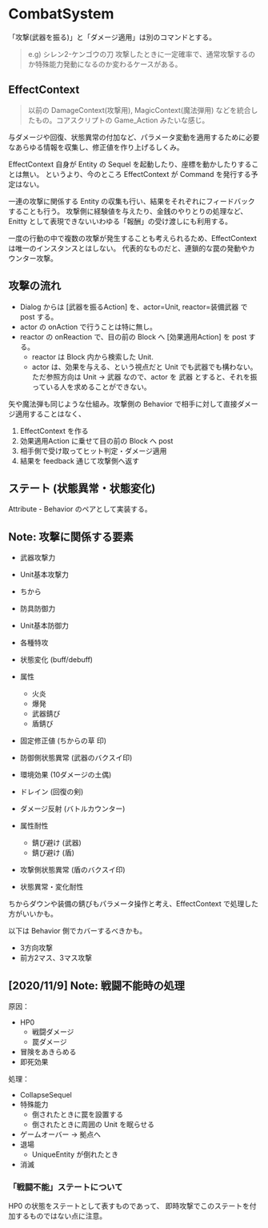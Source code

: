 CombatSystem
==========

「攻撃(武器を振る)」と「ダメージ適用」は別のコマンドとする。

> e.g) シレン2-ケンゴウの刀
> 攻撃したときに一定確率で、通常攻撃するのか特殊能力発動になるのか変わるケースがある。


EffectContext
----------

> 以前の DamageContext(攻撃用), MagicContext(魔法弾用) などを統合したもの。コアスクリプトの Game_Action みたいな感じ。

与ダメージや回復、状態異常の付加など、パラメータ変動を適用するために必要なあらゆる情報を収集し、修正値を作り上げるしくみ。

EffectContext 自身が Entity の Sequel を起動したり、座標を動かしたりすることは無い。
というより、今のところ EffectContext が Command を発行する予定はない。

一連の攻撃に関係する Entity の収集も行い、結果をそれぞれにフィードバックすることも行う。
攻撃側に経験値を与えたり、金銭のやりとりの処理など、Enitty として表現できないいわゆる「報酬」の受け渡しにも利用する。

一度の行動の中で複数の攻撃が発生することも考えられるため、EffectContext は唯一のインスタンスとはしない。
代表的なものだと、連鎖的な罠の発動やカウンター攻撃。


攻撃の流れ
----------

- Dialog からは [武器を振るAction] を、actor=Unit, reactor=装備武器 で post する。
- actor の onAction で行うことは特に無し。
- reactor の onReaction で、目の前の Block へ [効果適用Action] を post する。
    - reactor は Block 内から検索した Unit.
    - actor は、効果を与える、という視点だと Unit でも武器でも構わない。ただ参照方向は Unit -> 武器 なので、actor を 武器 とすると、それを振っている人を求めることができない。

矢や魔法弾も同じような仕組み。攻撃側の Behavior で相手に対して直接ダメージ適用することはなく、
1. EffectContext を作る
2. 効果適用Action に乗せて目の前の Block へ post
3. 相手側で受け取ってヒット判定・ダメージ適用
4. 結果を feedback 通じて攻撃側へ返す


ステート (状態異常・状態変化)
----------

Attribute - Behavior のペアとして実装する。


Note: 攻撃に関係する要素
----------

- 武器攻撃力
- Unit基本攻撃力
- ちから
- 防具防御力
- Unit基本防御力
- 各種特攻
- 状態変化 (buff/debuff)
- 属性
    - 火炎
    - 爆発
    - 武器錆び
    - 盾錆び
- 固定修正値 (ちからの草 印)
- 防御側状態異常 (武器のバクスイ印)
- 環境効果 (10ダメージの土偶)

- ドレイン (回復の剣)
- ダメージ反射 (バトルカウンター)
- 属性耐性
    - 錆び避け (武器)
    - 錆び避け (盾)
- 攻撃側状態異常 (盾のバクスイ印)
- 状態異常・変化耐性



ちからダウンや装備の錆びもパラメータ操作と考え、EffectContext で処理した方がいいかも。

以下は Behavior 側でカバーするべきかも。
- 3方向攻撃
- 前方2マス、3マス攻撃





[2020/11/9] Note: 戦闘不能時の処理
----------

原因：
- HP0
    - 戦闘ダメージ
    - 罠ダメージ
- 冒険をあきらめる
- 即死効果

処理：
- CollapseSequel
- 特殊能力
    - 倒されたときに罠を設置する
    - 倒されたときに周囲の Unit を眠らせる
- ゲームオーバー → 拠点へ
- 退場
    - UniqueEntity が倒れたとき
- 消滅

### 「戦闘不能」ステートについて

HP0 の状態をステートとして表すものであって、
即時攻撃でこのステートを付加するものではない点に注意。

